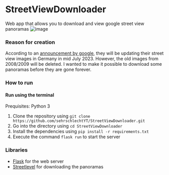 # StreetViewDownloader

Web app that allows you to download and view google street view panoramas
![image](https://github.com/sehrschlechtYT/StreetViewDownloader/assets/66412605/05bef95f-f881-4ac6-8ae0-46ad55eece42)


### Reason for creation
According to an [announcement by google](https://blog.google/intl/de-de/produkte/suchen-entdecken/google-street-view-aktualisierung-deutschland/), they will be updating their street view images in Germany in mid July 2023. However, the old images from 2008/2009 will be deleted. I wanted to make it possible to download some panoramas before they are gone forever.

### How to run

#### Run using the terminal

Prequisites: Python 3

1. Clone the repository using `git clone https://github.com/sehrschlechtYT/StreetViewDownloader.git`
2. Go into the directory using `cd StreetViewDownloader`
3. Install the dependencies using `pip install -r requirements.txt`
4. Execute the command `flask run` to start the server

### Libraries
- [Flask](https://flask.palletsprojects.com) for the web server 
- [Streetlevel](https://github.com/sk-zk/streetlevel) for downloading the panoramas
